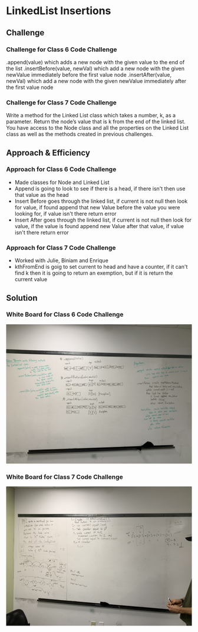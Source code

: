 # LinkedList Insertions

## Challenge

### Challenge for Class 6 Code Challenge

.append(value) which adds a new node with the given value to the end of the list
.insertBefore(value, newVal) which add a new node with the given newValue immediately before the first value node
.insertAfter(value, newVal) which add a new node with the given newValue immediately after the first value node

### Challenge for Class 7 Code Challenge

Write a method for the Linked List class which takes a number, k, as a parameter. Return the node’s value that is k from the end of the linked list. You have access to the Node class and all the properties on the Linked List class as well as the methods created in previous challenges.

## Approach & Efficiency

### Approach for Class 6 Code Challenge

- Made classes for Node and Linked List
- Append is going to look to see if there is a head, if there isn't then use that value as the head
- Insert Before goes through the linked list, if current is not null then look for value, if found append that new Value before the value you were looking for, if value isn't there return error
- Insert After goes through the linked list, if current is not null then look for value, if the value is found append new Value after that value, if value isn't there return error

### Approach for Class 7 Code Challenge

- Worked with Julie, Biniam and Enrique
- kthFromEnd is goig to set current to head and have a counter, if it can't find k then it is going to return an exemption, but if it is return the current value

## Solution

### White Board for Class 6 Code Challenge

![whiteboardimageclass6](./assets/ll-insertions.jpeg)

### White Board for Class 7 Code Challenge

![whiteboardimageclass7](./assets/codechallenge7.jpeg)
